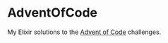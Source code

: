 # AdventOfCode

My Elixir solutions to the [Advent of Code](http://adventofcode.com/) challenges.


